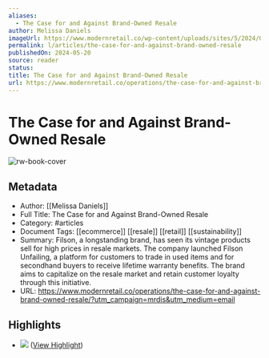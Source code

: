 ```yaml
---
aliases:
  - The Case for and Against Brand-Owned Resale
author: Melissa Daniels
imageUrl: https://www.modernretail.co/wp-content/uploads/sites/5/2024/05/mm-la-fleur5M7A6602-e1715957179979.jpg
permalink: l/articles/the-case-for-and-against-brand-owned-resale
publishedOn: 2024-05-20
source: reader
status: 
title: The Case for and Against Brand-Owned Resale
url: https://www.modernretail.co/operations/the-case-for-and-against-brand-owned-resale/?utm_campaign=mrdis&utm_medium=email
---
```

# The Case for and Against Brand-Owned Resale

![rw-book-cover](https://www.modernretail.co/wp-content/uploads/sites/5/2024/05/mm-la-fleur5M7A6602-e1715957179979.jpg)

## Metadata

- Author: [[Melissa Daniels]]
- Full Title: The Case for and Against Brand-Owned Resale
- Category: #articles
- Document Tags: [[ecommerce]] [[resale]] [[retail]] [[sustainability]]
- Summary: Filson, a longstanding brand, has seen its vintage products sell for high prices in resale markets. The company launched Filson Unfailing, a platform for customers to trade in used items and for secondhand buyers to receive lifetime warranty benefits. The brand aims to capitalize on the resale market and retain customer loyalty through this initiative.
- URL: https://www.modernretail.co/operations/the-case-for-and-against-brand-owned-resale/?utm_campaign=mrdis&utm_medium=email

## Highlights

- ![](https://www.modernretail.co/wp-content/uploads/sites/5/2024/05/mm-la-fleur5M7A6602-e1715957179979.jpg?w=1100&h=640&crop=1) ([View Highlight](https://read.readwise.io/read/01hyd4dxz1cvk252ae4p2e656d))

